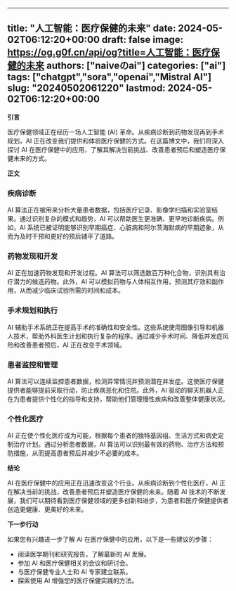 
---
title: "人工智能：医疗保健的未来"
date: 2024-05-02T06:12:20+00:00
draft: false
image: https://og.g0f.cn/api/og?title=人工智能：医疗保健的未来
authors: ["naiveのai"]
categories: ["ai"]
tags: ["chatgpt","sora","openai","Mistral AI"]
slug: "20240502061220"
lastmod: 2024-05-02T06:12:20+00:00
---
**引言**

医疗保健领域正在经历一场人工智能 (AI) 革命。从疾病诊断到药物发现再到手术规划，AI 正在改变我们提供和体验医疗保健的方式。在这篇博文中，我们将深入探讨 AI 在医疗保健中的应用，了解其解决当前挑战、改善患者预后和塑造医疗保健未来的方式。

**正文**

### 疾病诊断

AI 算法正在被用来分析大量患者数据，包括医疗记录、影像学扫描和实验室结果。通过识别复杂的模式和趋势，AI 可以帮助医生更准确、更早地诊断疾病。例如，AI 系统已被证明能够识别早期癌症、心脏病和阿尔茨海默病的早期迹象，从而为及时干预和更好的预后铺平了道路。

### 药物发现和开发

AI 正在加速药物发现和开发过程。AI 算法可以筛选数百万种化合物，识别具有治疗潜力的候选药物。此外，AI 可以模拟药物与人体相互作用，预测其疗效和副作用，从而减少临床试验所需的时间和成本。

### 手术规划和执行

AI 辅助手术系统正在提高手术的准确性和安全性。这些系统使用图像引导和机器人技术，帮助外科医生计划和执行复杂的程序。通过减少手术时间、降低并发症风险和改善患者预后，AI 正在改变手术领域。

### 患者监控和管理

AI 算法可以连续监控患者数据，检测异常情况并预测潜在并发症。这使医疗保健提供者能够提前采取行动，防止疾病恶化和住院。此外，AI 驱动的聊天机器人正在为患者提供个性化的指导和支持，帮助他们管理慢性疾病和改善整体健康状况。

### 个性化医疗

AI 正在使个性化医疗成为可能，根据每个患者的独特基因组、生活方式和病史定制治疗计划。通过分析患者数据，AI 算法可以识别最有效的药物、治疗方法和预防措施，从而提高患者预后并减少不必要的成本。

**结论**

AI 在医疗保健中的应用正在迅速改变这个行业。从疾病诊断到个性化医疗，AI 正在解决当前的挑战，改善患者预后并塑造医疗保健的未来。随着 AI 技术的不断发展，我们可以期待看到医疗保健领域的更多创新和进步，为患者和医疗保健提供者创造更健康、更美好的未来。

**下一步行动**

如果您有兴趣进一步了解 AI 在医疗保健中的应用，以下是一些建议的步骤：

* 阅读医学期刊和研究报告，了解最新的 AI 发展。
* 参加 AI 和医疗保健相关的会议和研讨会。
* 与医疗保健专业人士和 AI 专家建立联系。
* 探索使用 AI 增强您的医疗保健实践的方法。